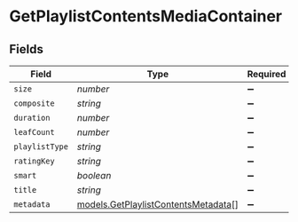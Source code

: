 # GetPlaylistContentsMediaContainer


## Fields

| Field                                                                            | Type                                                                             | Required                                                                         | Description                                                                      | Example                                                                          |
| -------------------------------------------------------------------------------- | -------------------------------------------------------------------------------- | -------------------------------------------------------------------------------- | -------------------------------------------------------------------------------- | -------------------------------------------------------------------------------- |
| `size`                                                                           | *number*                                                                         | :heavy_minus_sign:                                                               | N/A                                                                              | 2                                                                                |
| `composite`                                                                      | *string*                                                                         | :heavy_minus_sign:                                                               | N/A                                                                              | /playlists/95/composite/1705717521                                               |
| `duration`                                                                       | *number*                                                                         | :heavy_minus_sign:                                                               | N/A                                                                              | 282                                                                              |
| `leafCount`                                                                      | *number*                                                                         | :heavy_minus_sign:                                                               | N/A                                                                              | 2                                                                                |
| `playlistType`                                                                   | *string*                                                                         | :heavy_minus_sign:                                                               | N/A                                                                              | video                                                                            |
| `ratingKey`                                                                      | *string*                                                                         | :heavy_minus_sign:                                                               | N/A                                                                              | 95                                                                               |
| `smart`                                                                          | *boolean*                                                                        | :heavy_minus_sign:                                                               | N/A                                                                              | true                                                                             |
| `title`                                                                          | *string*                                                                         | :heavy_minus_sign:                                                               | N/A                                                                              | Smart Movie Playlist                                                             |
| `metadata`                                                                       | [models.GetPlaylistContentsMetadata](../models/getplaylistcontentsmetadata.md)[] | :heavy_minus_sign:                                                               | N/A                                                                              |                                                                                  |